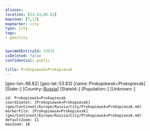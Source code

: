 ```yaml
---
aliases: 
location: [53.83,86.82]
mapzoom: [7,12] 
mapmarker: city 
type: City
tags:
- geo/City


SpocWebEntityId: 33533
isDeleted: false
confidential: public

title: Prokopiewsk=Prokopievak
---
```

[geo-lon::86.82]
[geo-lat::53.83]
[name::Prokopiewsk=Prokopievak]
[State::]
[Country::[Russia](geo/Continent/Europe/Russia.md)]
[StateId::]
[Population::]
[Unknown::]


```leaflet
id: Prokopiewsk=Prokopievak
coordinates: [Prokopiewsk=Prokopievak](geo/Continent/Europe/Russia/City/Prokopiewsk=Prokopievak.md)
markerFile: [Prokopiewsk=Prokopievak](geo/Continent/Europe/Russia/City/Prokopiewsk=Prokopievak.md)
defaultZoom: 11 
maxZoom: 18
```


